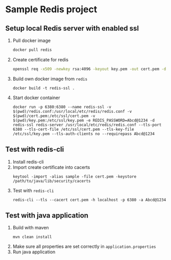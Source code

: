 # Sample Redis project

## Setup local Redis server with enabled ssl
1. Pull docker image
    ```sh
    docker pull redis
    ```
2. Create certificate for redis
    ```sh
    openssl req -x509 -newkey rsa:4096 -keyout key.pem -out cert.pem -days 365 -nodes
    ```
3. Build own docker image from `redis`
    ```shell
    docker build -t redis-ssl .
    ```
4. Start docker container
    ```shell
   docker run -p 6380:6380 --name redis-ssl -v $(pwd)/redis.conf:/usr/local/etc/redis/redis.conf -v $(pwd)/cert.pem:/etc/ssl/cert.pem -v $(pwd)/key.pem:/etc/ssl/key.pem -e REDIS_PASSWORD=Abcd@1234 -d redis-ssl redis-server /usr/local/etc/redis/redis.conf --tls-port 6380 --tls-cert-file /etc/ssl/cert.pem --tls-key-file /etc/ssl/key.pem --tls-auth-clients no --requirepass Abcd@1234    
   ```
## Test with redis-cli
1. Install redis-cli
2. Import create certificate into cacerts
    ```shell
    keytool -import -alias sample -file cert.pem -keystore /path/to/java/lib/security/cacerts
    ```
3. Test with `redis-cli`
    ```shell
    redis-cli --tls --cacert cert.pem -h localhost -p 6380 -a Abcd@1234
    ```
   
## Test with java application
1. Build with maven
    ```shell
    mvn clean install
    ```
2. Make sure all properties are set correctly in `application.properties`
3. Run java application
```shell

```